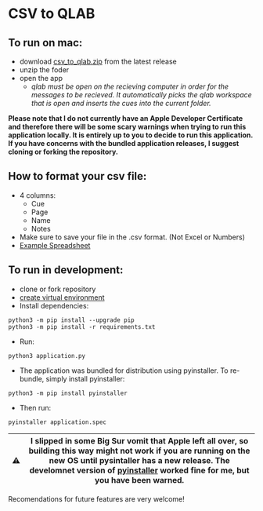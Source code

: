# CSV to QLAB

## To run on mac:
- download [csv_to_qlab.zip](https://github.com/fross123/csv_to_qlab/releases/latest/download/csv_to_qlab.zip) from the latest release
- unzip the foder
- open the app
    - *qlab must be open on the recieving computer in order for the messages to be recieved. It automatically picks the qlab workspace that is open and inserts the cues into the current folder.*

**Please note that I do not currently have an Apple Developer Certificate and therefore there will be some scary warnings when trying to run this application locally. It is entirely up to you to decide to run this application. If you have concerns with the bundled application releases, I suggest cloning or forking the repository.**


## How to format your csv file:
- 4 columns:
    - Cue
    - Page
    - Name
    - Notes
- Make sure to save your file in the .csv format. (Not Excel or Numbers)
- [Example Spreadsheet](https://github.com/fross123/csv_to_qlab/blob/master/static/example_file/example.csv)


## To run in development:
- clone or fork repository
- [create virtual environment](https://packaging.python.org/guides/installing-using-pip-and-virtual-environments/#creating-a-virtual-environment)
- Install dependencies:
```
python3 -m pip install --upgrade pip
python3 -m pip install -r requirements.txt
```
- Run:
```
python3 application.py
```

- The application was bundled for distribution using pyinstaller. To re-bundle, simply install pyinstaller:
```
python3 -m pip install pyinstaller
```
- Then run:
```
pyinstaller application.spec
```

:warning: | I slipped in some Big Sur vomit that Apple left all over, so building this way might not work if you are running on the new OS until pysintaller has a new release. The develomnet version of [pyinstaller](https://pyinstaller.readthedocs.io/en/stable/installation.html) worked fine for me, but you have been warned.
------------ | -------------


Recomendations for future features are very welcome!